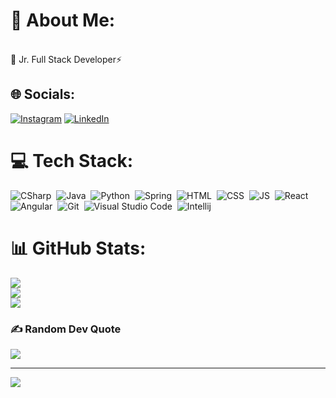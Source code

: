 # 💫 About Me:
<br>🔭 Jr. Full Stack Developer⚡


## 🌐 Socials:
[![Instagram](https://img.shields.io/badge/Instagram-%23E4405F.svg?logo=Instagram&logoColor=white)](https://instagram.com/pantehonizm) [![LinkedIn](https://img.shields.io/badge/LinkedIn-%230077B5.svg?logo=linkedin&logoColor=white)](https://linkedin.com/in/batuhan-arslan-42960a267/) 

# 💻 Tech Stack:
![CSharp](https://img.shields.io/badge/-Csharp-05122A?style=for-the-badge&logo=csharp)&nbsp;
![Java](https://img.shields.io/badge/-Java-05122A?style=for-the-badge&logo=java&logoColor=E06C00)&nbsp;
![Python](https://img.shields.io/badge/-Python-05122A?style=for-the-badge&logo=python&logoColor=F7CB3F)&nbsp;
![Spring](https://img.shields.io/badge/Spring-05122A?style=for-the-badge&logo=spring&logoColor=72AC41)&nbsp;
![HTML](https://img.shields.io/badge/-HTML-05122A?style=for-the-badge&logo=HTML5&logoColor=E34F26)&nbsp;
![CSS](https://img.shields.io/badge/-CSS-05122A?style=for-the-badge&logo=CSS3&logoColor=268FC9)&nbsp;
![JS](https://img.shields.io/badge/-Javascript-05122A?style=for-the-badge&logo=javascript)&nbsp;
![React](https://img.shields.io/badge/-React-05122A?style=for-the-badge&logo=react)&nbsp;
![Angular](https://img.shields.io/badge/-Angular-05122A?style=for-the-badge&logo=angular&logoColor=BD002E)&nbsp;
![Git](https://img.shields.io/badge/-Git-05122A?style=for-the-badge&logo=git)&nbsp;
![Visual Studio Code](https://img.shields.io/badge/-Visual%20Studio%20Code-05122A?style=for-the-badge&logo=visual-studio-code&logoColor=007ACC)&nbsp;
![Intellij](https://img.shields.io/badge/-Intellij-05122A?style=for-the-badge&logo=intellij-idea&logoColor=CF3B72)&nbsp;
# 📊 GitHub Stats:
![](https://github-readme-stats.vercel.app/api?username=erlikbatuhanarslan&theme=merko&hide_border=false&include_all_commits=false&count_private=false)<br/>
![](https://github-readme-streak-stats.herokuapp.com/?user=erlikbatuhanarslan&theme=merko&hide_border=false)<br/>
![](https://github-readme-stats.vercel.app/api/top-langs/?username=erlikbatuhanarslan&theme=merko&hide_border=false&include_all_commits=false&count_private=false&layout=compact)

### ✍️ Random Dev Quote
![](https://quotes-github-readme.vercel.app/api?type=horizontal&theme=merko)

---
[![](https://visitcount.itsvg.in/api?id=erlikbatuhanarslan&icon=6&color=2)](https://visitcount.itsvg.in)

<!-- Proudly created with GPRM ( https://gprm.itsvg.in ) -->
